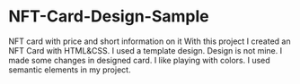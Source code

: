 # NFT-Card-Design-Sample
NFT card with price and short information on it
With this project I created an NFT Card with HTML&CSS.
I used a template design. Design is not mine.
I made some changes in designed card. I like playing with colors.
I used semantic elements in my project.
